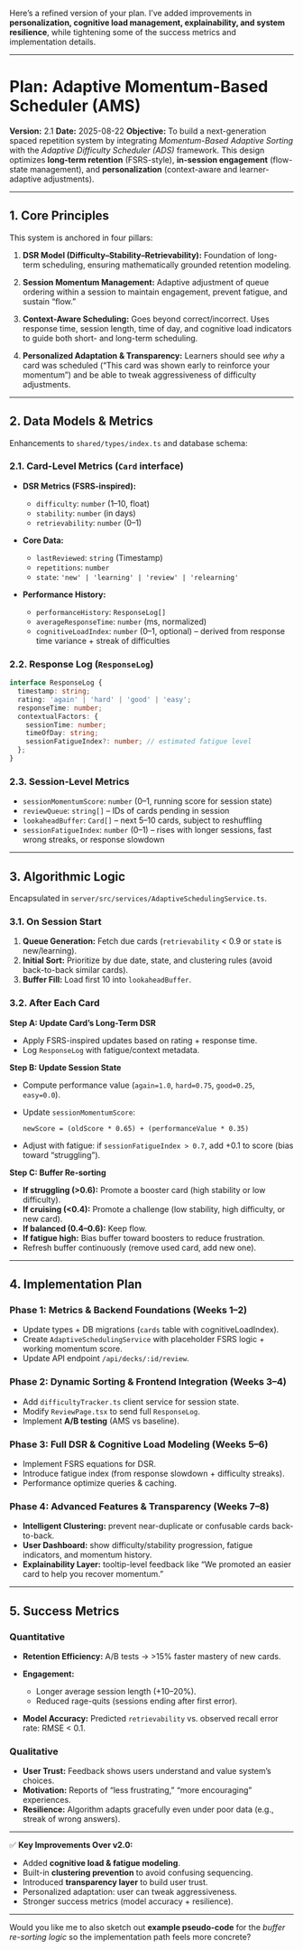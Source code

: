 Here’s a refined version of your plan. I’ve added improvements in **personalization, cognitive load management, explainability, and system resilience**, while tightening some of the success metrics and implementation details.

---

# Plan: Adaptive Momentum-Based Scheduler (AMS)

**Version:** 2.1
**Date:** 2025-08-22
**Objective:** To build a next-generation spaced repetition system by integrating *Momentum-Based Adaptive Sorting* with the *Adaptive Difficulty Scheduler (ADS)* framework. This design optimizes **long-term retention** (FSRS-style), **in-session engagement** (flow-state management), and **personalization** (context-aware and learner-adaptive adjustments).

---

## 1. Core Principles

This system is anchored in four pillars:

1. **DSR Model (Difficulty–Stability–Retrievability):**
   Foundation of long-term scheduling, ensuring mathematically grounded retention modeling.

2. **Session Momentum Management:**
   Adaptive adjustment of queue ordering within a session to maintain engagement, prevent fatigue, and sustain “flow.”

3. **Context-Aware Scheduling:**
   Goes beyond correct/incorrect. Uses response time, session length, time of day, and cognitive load indicators to guide both short- and long-term scheduling.

4. **Personalized Adaptation & Transparency:**
   Learners should see *why* a card was scheduled (“This card was shown early to reinforce your momentum”) and be able to tweak aggressiveness of difficulty adjustments.

---

## 2. Data Models & Metrics

Enhancements to `shared/types/index.ts` and database schema:

### 2.1. Card-Level Metrics (`Card` interface)

* **DSR Metrics (FSRS-inspired):**

  * `difficulty`: `number` (1–10, float)
  * `stability`: `number` (in days)
  * `retrievability`: `number` (0–1)

* **Core Data:**

  * `lastReviewed`: `string` (Timestamp)
  * `repetitions`: `number`
  * `state`: `'new' | 'learning' | 'review' | 'relearning'`

* **Performance History:**

  * `performanceHistory`: `ResponseLog[]`
  * `averageResponseTime`: `number` (ms, normalized)
  * `cognitiveLoadIndex`: `number` (0–1, optional) – derived from response time variance + streak of difficulties

### 2.2. Response Log (`ResponseLog`)

```typescript
interface ResponseLog {
  timestamp: string;
  rating: 'again' | 'hard' | 'good' | 'easy';
  responseTime: number;
  contextualFactors: {
    sessionTime: number;
    timeOfDay: string;
    sessionFatigueIndex?: number; // estimated fatigue level
  };
}
```

### 2.3. Session-Level Metrics

* `sessionMomentumScore`: `number` (0–1, running score for session state)
* `reviewQueue`: `string[]` – IDs of cards pending in session
* `lookaheadBuffer`: `Card[]` – next 5–10 cards, subject to reshuffling
* `sessionFatigueIndex`: `number` (0–1) – rises with longer sessions, fast wrong streaks, or response slowdown

---

## 3. Algorithmic Logic

Encapsulated in `server/src/services/AdaptiveSchedulingService.ts`.

### 3.1. On Session Start

1. **Queue Generation:** Fetch due cards (`retrievability` < 0.9 or `state` is new/learning).
2. **Initial Sort:** Prioritize by due date, state, and clustering rules (avoid back-to-back similar cards).
3. **Buffer Fill:** Load first 10 into `lookaheadBuffer`.

### 3.2. After Each Card

**Step A: Update Card’s Long-Term DSR**

* Apply FSRS-inspired updates based on rating + response time.
* Log `ResponseLog` with fatigue/context metadata.

**Step B: Update Session State**

* Compute performance value (`again=1.0`, `hard=0.75`, `good=0.25`, `easy=0.0`).
* Update `sessionMomentumScore`:

  ```
  newScore = (oldScore * 0.65) + (performanceValue * 0.35)
  ```
* Adjust with fatigue: if `sessionFatigueIndex > 0.7`, add +0.1 to score (bias toward “struggling”).

**Step C: Buffer Re-sorting**

* **If struggling (>0.6):** Promote a booster card (high stability or low difficulty).
* **If cruising (<0.4):** Promote a challenge (low stability, high difficulty, or new card).
* **If balanced (0.4–0.6):** Keep flow.
* **If fatigue high:** Bias buffer toward boosters to reduce frustration.
* Refresh buffer continuously (remove used card, add new one).

---

## 4. Implementation Plan

### Phase 1: Metrics & Backend Foundations (Weeks 1–2)

* Update types + DB migrations (`cards` table with cognitiveLoadIndex).
* Create `AdaptiveSchedulingService` with placeholder FSRS logic + working momentum score.
* Update API endpoint `/api/decks/:id/review`.

### Phase 2: Dynamic Sorting & Frontend Integration (Weeks 3–4)

* Add `difficultyTracker.ts` client service for session state.
* Modify `ReviewPage.tsx` to send full `ResponseLog`.
* Implement **A/B testing** (AMS vs baseline).

### Phase 3: Full DSR & Cognitive Load Modeling (Weeks 5–6)

* Implement FSRS equations for DSR.
* Introduce fatigue index (from response slowdown + difficulty streaks).
* Performance optimize queries & caching.

### Phase 4: Advanced Features & Transparency (Weeks 7–8)

* **Intelligent Clustering:** prevent near-duplicate or confusable cards back-to-back.
* **User Dashboard:** show difficulty/stability progression, fatigue indicators, and momentum history.
* **Explainability Layer:** tooltip-level feedback like “We promoted an easier card to help you recover momentum.”

---

## 5. Success Metrics

### Quantitative

* **Retention Efficiency:** A/B tests → >15% faster mastery of new cards.
* **Engagement:**

  * Longer average session length (+10–20%).
  * Reduced rage-quits (sessions ending after first error).
* **Model Accuracy:** Predicted `retrievability` vs. observed recall error rate: RMSE < 0.1.

### Qualitative

* **User Trust:** Feedback shows users understand and value system’s choices.
* **Motivation:** Reports of “less frustrating,” “more encouraging” experiences.
* **Resilience:** Algorithm adapts gracefully even under poor data (e.g., streak of wrong answers).

---

✅ **Key Improvements Over v2.0:**

* Added **cognitive load & fatigue modeling**.
* Built-in **clustering prevention** to avoid confusing sequencing.
* Introduced **transparency layer** to build user trust.
* Personalized adaptation: user can tweak aggressiveness.
* Stronger success metrics (model accuracy + resilience).

---

Would you like me to also sketch out **example pseudo-code** for the *buffer re-sorting logic* so the implementation path feels more concrete?
